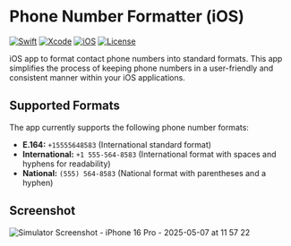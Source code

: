 # Phone Number Formatter (iOS)

[![Swift](https://img.shields.io/badge/Swift-5.x-orange.svg)](https://swift.org)
[![Xcode](https://img.shields.io/badge/Xcode-13.0+-blue.svg)](https://developer.apple.com/xcode/)
[![iOS](https://img.shields.io/badge/iOS-13.0+-lightgrey.svg)](https://developer.apple.com/ios/)
[![License](https://img.shields.io/badge/License-MIT-green.svg)](LICENSE)

iOS app to format contact phone numbers into standard formats. This app simplifies the process
of keeping phone numbers in a user-friendly and consistent manner within your iOS applications.

## Supported Formats

The app currently supports the following phone number formats:

* **E.164:** `+15555648583` (International standard format)
* **International:** `+1 555-564-8583` (International format with spaces and hyphens for readability)
* **National:** `(555) 564-8583` (National format with parentheses and a hyphen)

## Screenshot

![Simulator Screenshot - iPhone 16 Pro - 2025-05-07 at 11 57 22](https://github.com/user-attachments/assets/c644a05a-effe-4684-b00f-15e0034fd209)
